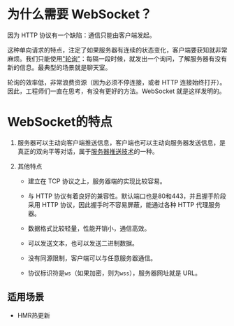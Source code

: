 # 为什么需要 WebSocket？

因为 HTTP 协议有一个缺陷：通信只能由客户端发起。

这种单向请求的特点，注定了如果服务器有连续的状态变化，客户端要获知就非常麻烦。我们只能使用["轮询"](https://www.pubnub.com/blog/2014-12-01-http-long-polling/)：每隔一段时候，就发出一个询问，了解服务器有没有新的信息。最典型的场景就是聊天室。

轮询的效率低，非常浪费资源（因为必须不停连接，或者 HTTP 连接始终打开）。因此，工程师们一直在思考，有没有更好的方法。WebSocket 就是这样发明的。

# WebSocket的特点

1. 服务器可以主动向客户端推送信息，客户端也可以主动向服务器发送信息，是真正的双向平等对话，属于[服务器推送技术](https://en.wikipedia.org/wiki/Push_technology)的一种。

2. 其他特点

   - 建立在 TCP 协议之上，服务器端的实现比较容易。

   - 与 HTTP 协议有着良好的兼容性。默认端口也是80和443，并且握手阶段采用 HTTP 协议，因此握手时不容易屏蔽，能通过各种 HTTP 代理服务器。

   - 数据格式比较轻量，性能开销小，通信高效。

   - 可以发送文本，也可以发送二进制数据。

   - 没有同源限制，客户端可以与任意服务器通信。

   - 协议标识符是`ws`（如果加密，则为`wss`），服务器网址就是 URL。

## 适用场景

- HMR热更新